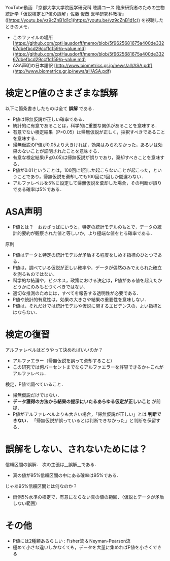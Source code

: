 YouTube動画
『京都大学大学院医学研究科 聴講コース 臨床研究者のための生物統計学「仮説検定とP値の誤解」佐藤 俊哉 医学研究科教授』
([https://youtu.be/vz9cZnB1d1c](https://youtu.be/vz9cZnB1d1c))
を視聴したときのメモ．

- このファイルの場所 [https://github.com/cptHausdorff/memo/blob/5f9625681675a400de33267dbefbcd29ccffc159/p-value.md](https://github.com/cptHausdorff/memo/blob/5f9625681675a400de33267dbefbcd29ccffc159/p-value.md)
- ASA声明の日本語訳 [http://www.biometrics.gr.jp/news/all/ASA.pdf](http://www.biometrics.gr.jp/news/all/ASA.pdf)

# 検定とP値のさまざまな誤解

以下に箇条書きしたものは全て __誤解__ である．

- P値は帰無仮説が正しい確率である．
- 統計的に有意であることは，科学的に重要な関係があることを意味する．
- 有意でない検定結果（P>0.05）は帰無仮説が正しく，採択すべきであることを意味する．
- 帰無仮説のP値が0.05より大きければ，効果はみられなかった，あるいは効果のないことが証明されたことを意味する．
- 有意な検定結果(P≦0.05)は帰無仮説が誤りであり，棄却すべきことを意味する．
- P値が0.01ということは，100回に1回しか起こらないことが起こった，ということであり，帰無仮説を棄却しても100回に1回しか間違わない．
- アルファレベルを5%に設定して帰無仮説を棄却した場合，その判断が誤りである確率は5%である．


# ASA声明

- P値とは？　おおざっぱにいうと，特定の統計モデルのもとで，データの統計的要約が観察された値と等しいか，より極端な値をとる確率である．

原則

- P値はデータと特定の統計モデルが矛盾する程度をしめす指標のひとつである．
- P値は，調べている仮説が正しい確率や，データが偶然のみでえられた確立を測るものではない．
- 科学的な結論や，ビジネス，政策における決定は，P値がある値を超えたかどうかにのみもとづくべきではない．
- 適切な推測のためには，すべてを報告する透明性が必要である．
- P値や統計的有意性は，効果の大きさや結果の重要性を意味しない．
- P値は，それだけでは統計モデルや仮説に関するエビデンスの，よい指標とはならない．

# 検定の復習

アルファレベルはどうやって決めればいいのか？

- アルファエラー（帰無仮説を誤って棄却すること）
- この研究では何パーセントまでならアルファエラーを許容できるか←これがアルファレベル．

検定，P値で調べていること．

- 帰無仮説だけではない．
- __データ獲得の方法から結果の提示にいたるあらゆる仮定が正しいこと__ が前提．
- P値がアルファレベルよりも大きい場合，「帰無仮説が正しい」とは __判断できない．__
	「帰無仮説が誤っているとは判断できなかった」と判断を保留する．

# 誤解をしない、されないためには？

信頼区間の誤解．
次の主張は__誤解__である．

- 真の値が95%信頼区間の中にある確率は95%である．

じゃあ95%信頼区間とは何なのか？

- 両側5%水準の検定で，有意にならない真の値の範囲．（仮説とデータが矛盾しない範囲）

# その他

- P値には2種類あるらしい : Fisher流 & Neyman-Pearson流
- 極めて小さな違いしかなくても，データを大量に集めればP値を小さくできる